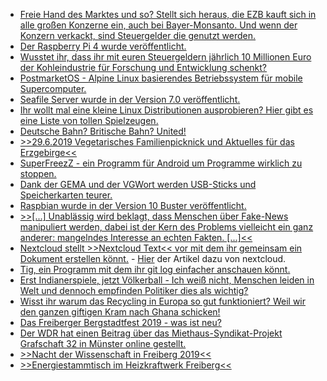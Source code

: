 * [Freie Hand des Marktes und so? Stellt sich heraus, die EZB kauft sich in alle großen Konzerne ein, auch bei Bayer-Monsanto. Und wenn der Konzern verkackt, sind Steuergelder die genutzt werden.](https://blog.fefe.de/?ts=a3eebd04)
* [Der Raspberry Pi 4 wurde veröffentlicht.](https://opensource.com/article/19/6/raspberry-pi-4)
* [Wusstet ihr, dass ihr mit euren Steuergeldern jährlich 10 Millionen Euro der Kohleindustrie für Forschung und Entwicklung schenkt?](https://www.sonnenseite.com/de/politik/eu-finanzierung-fuer-new-coal-lobby-club.html)
* [PostmarketOS - Alpine Linux basierendes Betriebssystem für mobile Supercomputer.](https://postmarketos.org/blog/2019/06/23/two-years/)
* [Seafile Server wurde in der Version 7.0 veröffentlicht.](https://www.pro-linux.de/news/1/27185/seafile-server-70-f%C3%BChrt-knowledge-management-ein.html)
* [Ihr wollt mal eine kleine Linux Distributionen ausprobieren? Hier gibt es eine Liste von tollen Spielzeugen.](https://opensource.com/article/19/6/linux-distros-to-try)
* [Deutsche Bahn? Britische Bahn? United!](https://blog.fefe.de/?ts=a3ef23fe)
* [>>29.6.2019 Vegetarisches Familienpicknick und Aktuelles für das Erzgebirge<<](https://bio-erzgebirge.de/wp/?p=18723)
* [SuperFreezZ - ein Programm für Android um Programme wirklich zu stoppen.](https://f-droid.org/packages/superfreeze.tool.android/)
* [Dank der GEMA und der VGWort werden USB-Sticks und Speicherkarten teurer.](https://blog.fefe.de/?ts=a3edb8ca)
* [Raspbian wurde in der Version 10 Buster veröffentlicht.](https://www.pro-linux.de/news/1/27193/raspbian-buster-freigegeben.html)
* [>>[...] Unablässig wird beklagt, dass Menschen über Fake-News manipuliert werden, dabei ist der Kern des Problems vielleicht ein ganz anderer: mangelndes Interesse an echten Fakten. [...]<<](https://tuxproject.de/blog/2019/06/medienkritik-extern-fakenews-als-wahlgarantie/)
* [Nextcloud stellt >>Nextcloud Text<< vor mit dem ihr gemeinsam ein Dokument erstellen könnt.](https://www.pro-linux.de/news/1/27197/nextcloud-stellt-kollaborativen-texteditor-vor.html) - [Hier](https://nextcloud.com/blog/nextcloud-introduces-collaborative-rich-text-editor/) der Artikel dazu von nextcloud.
* [Tig, ein Programm mit dem ihr git log einfacher anschauen könnt.](https://opensource.com/article/19/6/what-tig)
* [Erst Indianerspiele, jetzt Völkerball - Ich weiß nicht, Menschen leiden in Welt und dennoch empfinden Politiker dies als wichtig?](https://tuxproject.de/blog/2019/06/voelkerball/)
* [Wisst ihr warum das Recycling in Europa so gut funktioniert? Weil wir den ganzen giftigen Kram nach Ghana schicken!](https://netzfrauen.org/2019/06/28/waste-4/)
* [Das Freiberger Bergstadtfest 2019 - was ist neu?](https://www.youtube.com/watch?v=KtdB35mj9kU)
* [Der WDR hat einen Beitrag über das Miethaus-Syndikat-Projekt Grafschaft 32 in Münster online gestellt.](https://www1.wdr.de/mediathek/video/sendungen/markt/video-solidarisches-wohnen-100.html)
* [>>Nacht der Wissenschaft in Freiberg 2019<<](https://www.youtube.com/watch?v=yhDUwjPFdUQ)
* [>>Energiestammtisch im Heizkraftwerk Freiberg<<](https://www.youtube.com/watch?v=LCkFTy8c4g8)
